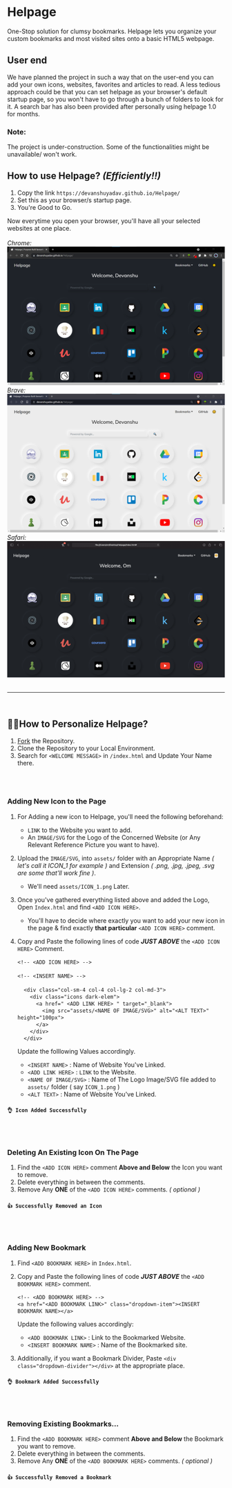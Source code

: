 # Helpage
One-Stop solution for clumsy bookmarks. Helpage lets you organize your custom bookmarks and most visited sites onto a basic HTML5 webpage.

## User end
We have planned the project in such a way that on the user-end you can add your own icons, websites, favorites and articles to read.
A less tedious approach could be that you can set helpage as your browser's default startup page, so you won't have to go through a bunch of folders to look for it.
A search bar has also been provided after personally using helpage 1.0 for months.

### Note:
The project is under-construction. Some of the functionalities might be unavailable/ won't work.


## **How to use Helpage?** *(Efficiently!!)*
1. Copy the link ```https://devanshuyadav.github.io/Helpage/```
2. Set this as your browser/s startup page.
3. You're Good to Go. 

Now everytime you open your browser, you'll have all your selected websites at one place.
<br/><br/>
*Chrome:*
![Chrome-Helpage](/images/helpageChrome.png)
*Brave:*
![Brave-Helpage](/images/helpageBrave.png)
<br/>
*Safari:*
![Safari-Helpage](/images/helpageSafari.png)
<br>
<br/>

---
<br/>

## 👷‍♂️**How to Personalize Helpage?**
1. [Fork]() the Repository.
2. Clone the Repository to your Local Environment.
3. Search for `<WELCOME MESSAGE>` in `/index.html` and Update Your Name there.
<br>
<br>

### Adding New Icon to the Page
1.  For Adding a new icon to Helpage, you'll need the following beforehand:
    - `LINK` to the Website you want to add.
    - An `IMAGE/SVG` for the Logo of the Concerned Website (or Any Relevant Reference Picture you want to have).
2. Upload the `IMAGE/SVG`, into `assets/` folder with an Appropriate Name *( let's call it ICON_1 for example )* and Extension *( .png, .jpg, .jpeg, .svg are some that'll work fine )*.
    - We'll need `assets/ICON_1.png` Later.
3. Once you've gathered everything listed above and added the Logo, Open `Index.html` and find `<ADD ICON HERE>`. 
    - You'll have to decide where exactly you want to add your new icon in the page & find exactly **that particular** `<ADD ICON HERE>` comment.
4. Copy and Paste the following lines of code ***JUST ABOVE*** the `<ADD ICON HERE>` Comment.

    ```
    <!-- <ADD ICON HERE> -->

    <!-- <INSERT NAME> -->

      <div class="col-sm-4 col-4 col-lg-2 col-md-3">
        <div class="icons dark-elem">
          <a href=" <ADD LINK HERE> " target="_blank">
            <img src="assets/<NAME OF IMAGE/SVG>" alt="<ALT TEXT>" height="100px">
          </a>
        </div>
      </div>
    ```
    Update the folllowing Values accordingly.
    - `<INSERT NAME>` : Name of Website You've Linked.
    - `<ADD LINK HERE>` : `LINK` to the Website.
    - `<NAME OF IMAGE/SVG>` : Name of The Logo Image/SVG file added to `assets/` folder ( say `ICON_1.png` )
    - `<ALT TEXT>` : Name of Website You've Linked.

  #### `👌 Icon Added Successfully `
<br>
<br>


### Deleting An Existing Icon On The Page
1. Find the `<ADD ICON HERE>` comment **Above and Below** the Icon you want to remove.
2. Delete everything in between the comments.
3. Remove Any **ONE** of the `<ADD ICON HERE>` comments. *( optional )*
#### `👍 Successfully Removed an Icon `
<br>
<br>

### Adding New Bookmark

1. Find `<ADD BOOKMARK HERE>` in `Index.html`.
2. Copy and Paste the following lines of code ***JUST ABOVE*** the `<ADD BOOKMARK HERE>` comment.

    ```
    <!-- <ADD BOOKMARK HERE> -->
    <a href="<ADD BOOKMARK LINK>" class="dropdown-item"><INSERT BOOKMARK NAME></a>
    ```
    Update the following values accordingly:
    - `<ADD BOOKMARK LINK>` : Link to the Bookmarked Website.
    - `<INSERT BOOKMARK NAME>` : Name of the Bookmarked site.
3. Additionally, if you want a Bookmark Divider, Paste `<div class="dropdown-divider"></div>` at the appropriate place.
#### `👌 Bookmark Added Successfully `
<br>
<br>

### Removing Existing Bookmarks...
1. Find the `<ADD BOOKMARK HERE>` comment **Above and Below** the Bookmark you want to remove.
2. Delete everything in between the comments.
3. Remove Any **ONE** of the `<ADD BOOKMARK HERE>` comments. *( optional )*
#### `👍 Successfully Removed a Bookmark `